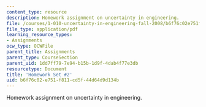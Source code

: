 ```yaml
---
content_type: resource
description: Homework assignment on uncertainty in engineering.
file: /courses/1-010-uncertainty-in-engineering-fall-2008/b6f76c02e751f811cd5f44d64d9d134b_homework_02.pdf
file_type: application/pdf
learning_resource_types:
- Assignments
ocw_type: OCWFile
parent_title: Assignments
parent_type: CourseSection
parent_uid: 1dd7ff79-7e94-b15b-1d9f-4dab4f77e3db
resourcetype: Document
title: 'Homework Set #2'
uid: b6f76c02-e751-f811-cd5f-44d64d9d134b
---
```

Homework assignment on uncertainty in engineering.

